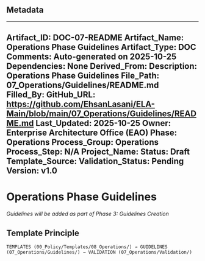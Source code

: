 ## Metadata
---
Artifact_ID: DOC-07-README
Artifact_Name: Operations Phase Guidelines
Artifact_Type: DOC
Comments: Auto-generated on 2025-10-25
Dependencies: None
Derived_From: 
Description: Operations Phase Guidelines
File_Path: 07_Operations/Guidelines/README.md
Filled_By: 
GitHub_URL: https://github.com/EhsanLasani/ELA-Main/blob/main/07_Operations/Guidelines/README.md
Last_Updated: 2025-10-25
Owner: Enterprise Architecture Office (EAO)
Phase: Operations
Process_Group: Operations
Process_Step: N/A
Project_Name: 
Status: Draft
Template_Source: 
Validation_Status: Pending
Version: v1.0
---
# Operations Phase Guidelines

*Guidelines will be added as part of Phase 3: Guidelines Creation*

## Template Principle
```
TEMPLATES (00_Policy/Templates/08_Operations/) → GUIDELINES (07_Operations/Guidelines/) → VALIDATION (07_Operations/Validation/)
```
